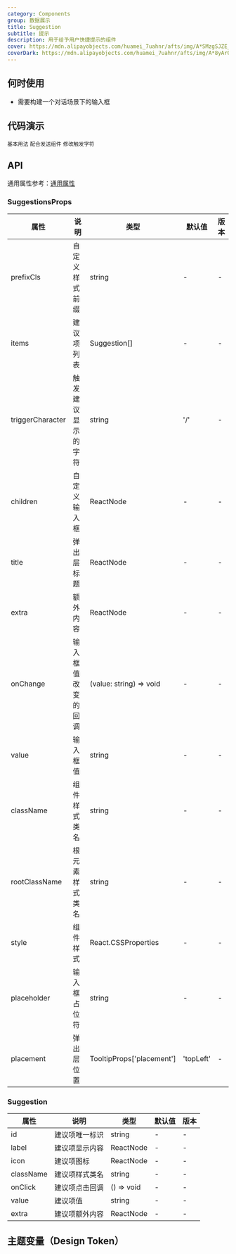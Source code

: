 ```yaml
---
category: Components
group: 数据展示
title: Suggestion
subtitle: 提示
description: 用于给予用户快捷提示的组件
cover: https://mdn.alipayobjects.com/huamei_7uahnr/afts/img/A*SMzgSJZE_AwAAAAAAAAAAAAADrJ8AQ/original
coverDark: https://mdn.alipayobjects.com/huamei_7uahnr/afts/img/A*8yArQ43EGccAAAAAAAAAAAAADrJ8AQ/original
---
```


## 何时使用

- 需要构建一个对话场景下的输入框

## 代码演示

<!-- prettier-ignore -->
<code src="./demo/basic.tsx">基本用法</code>
<code src="./demo/withSender.tsx">配合发送组件</code>
<code src="./demo/trigger.tsx">修改触发字符</code>


## API

通用属性参考：[通用属性](/docs/react/common-props)

### SuggestionsProps

| 属性 | 说明 | 类型 | 默认值 | 版本 |
| --- | --- | --- | --- | --- |
| prefixCls | 自定义样式前缀 | string | - | - |
| items | 建议项列表 | Suggestion[] | - | - |
| triggerCharacter | 触发建议显示的字符 | string | '/' | - |
| children | 自定义输入框 | ReactNode | - | - |
| title | 弹出层标题 | ReactNode | - | - |
| extra | 额外内容 | ReactNode | - | - |
| onChange | 输入框值改变的回调 | (value: string) => void | - | - |
| value | 输入框值 | string | - | - |
| className | 组件样式类名 | string | - | - |
| rootClassName | 根元素样式类名 | string | - | - |
| style | 组件样式 | React.CSSProperties | - | - |
| placeholder | 输入框占位符 | string | - | - |
| placement | 弹出层位置 | TooltipProps['placement'] | 'topLeft' | - |

### Suggestion

| 属性 | 说明 | 类型 | 默认值 | 版本 |
| --- | --- | --- | --- | --- |
| id | 建议项唯一标识 | string | - | - |
| label | 建议项显示内容 | ReactNode | - | - |
| icon | 建议项图标 | ReactNode | - | - |
| className | 建议项样式类名 | string | - | - |
| onClick | 建议项点击回调 | () => void | - | - |
| value | 建议项值 | string | - | - |
| extra | 建议项额外内容 | ReactNode | - | - |

## 主题变量（Design Token）

<ComponentTokenTable component="Suggestions"></ComponentTokenTable>

